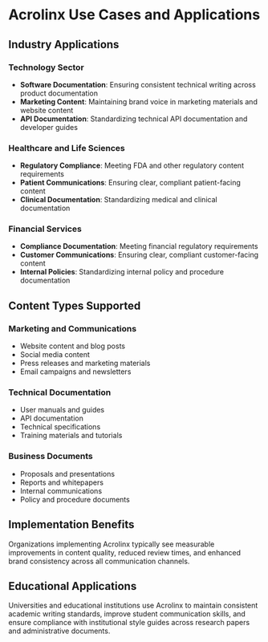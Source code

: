 # Acrolinx Use Cases and Applications

## Industry Applications

### Technology Sector
- **Software Documentation**: Ensuring consistent technical writing across product documentation
- **Marketing Content**: Maintaining brand voice in marketing materials and website content
- **API Documentation**: Standardizing technical API documentation and developer guides

### Healthcare and Life Sciences
- **Regulatory Compliance**: Meeting FDA and other regulatory content requirements
- **Patient Communications**: Ensuring clear, compliant patient-facing content
- **Clinical Documentation**: Standardizing medical and clinical documentation

### Financial Services
- **Compliance Documentation**: Meeting financial regulatory requirements
- **Customer Communications**: Ensuring clear, compliant customer-facing content
- **Internal Policies**: Standardizing internal policy and procedure documentation

## Content Types Supported

### Marketing and Communications
- Website content and blog posts
- Social media content
- Press releases and marketing materials
- Email campaigns and newsletters

### Technical Documentation
- User manuals and guides
- API documentation
- Technical specifications
- Training materials and tutorials

### Business Documents
- Proposals and presentations
- Reports and whitepapers
- Internal communications
- Policy and procedure documents

## Implementation Benefits
Organizations implementing Acrolinx typically see measurable improvements in content quality, reduced review times, and enhanced brand consistency across all communication channels.

## Educational Applications
Universities and educational institutions use Acrolinx to maintain consistent academic writing standards, improve student communication skills, and ensure compliance with institutional style guides across research papers and administrative documents. 
